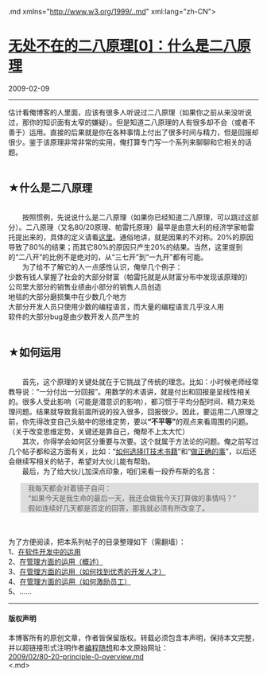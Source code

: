 <!DOCTYPE.md>
.md xmlns="http://www.w3.org/1999/..md" xml:lang="zh-CN">
<head>
<meta http-equiv="Content-Type" content="text.md; charset=utf-8" />
<meta name="generator" content="Python script by program.think@gmail.com" />
<meta name="provider" content="program-think.blogspot.com" />
<link type="text/css" rel="stylesheet" href="../../css/program-think.css" />
<title>无处不在的二八原理[0]：什么是二八原理 - 编程随想的博客</title>
</head>
<body>
<div id="main" style="width:100%;">
<h1><a href="../../index.md" title="回到首页">无处不在的二八原理[0]：什么是二八原理</a></h1>
<div class="post-info"><span class="date-header">2009-02-09</span></div>
<hr>
<div class="post">
估计看俺博客的人里面，应该有很多人听说过二八原理（如果你之前从来没听说过，那你的知识面有太窄的嫌疑）。但是知道二八原理的人有很多却不会（或者不善于）运用。直接的后果就是你在各种事情上付出了很多时间与精力，但是回报却很少。鉴于该原理非常非常的实用，俺打算专门写一个系列来聊聊和它相关的话题。<!--program-think--><br /><br /><h2>★什么是二八原理</h2><br />　　按照惯例，先说说什么是二八原理（如果你已经知道二八原理，可以跳过这部分）。二八原理（又名80/20原理、帕雷托原理）最早是由意大利的经济学家帕雷托提出来的，具体的定义请看<a href="http://en.wikipedia.org/wiki/Pareto_principle" target="_blank" rel="nofollow">这里</a>。通俗地讲，就是因果的不对称。20%的原因导致了80%的结果；而其它80%的原因只产生20%的结果。当然，这里提到的“二八开”的比例不是绝对的，从“三七开”到“一九开”都有可能。<br />　　为了给不了解它的人一点感性认识，俺举几个例子：<br />少数有钱人掌握了社会的大部分财富（帕雷托就是从财富分布中发现该原理的）<br />公司里大部分的销售业绩由小部分的销售人员创造<br />地毯的大部分磨损集中在少数几个地方<br />大部分开发人员只使用少数的编程语言，而大量的编程语言几乎没人用<br />软件的大部分bug是由少数开发人员产生的<br /><br /><h2>★如何运用</h2><br />　　首先，这个原理的关键处就在于它挑战了传统的理念。比如：小时候老师经常教导说：“一分付出一分回报”。用数学的术语讲，就是付出和回报是呈线性相关的。很多人受此影响（可能是潜意识的影响），都习惯于平均分配时间、精力来处理问题。结果就导致我前面所说的投入很多，回报很少。因此，要运用二八原理之前，你先得改变自己头脑中的思维定势，要以<b>“不平等”</b>的观点来看周围的问题。（关于改变思维定势，关键还是靠自己，俺帮不上太大忙）<br />　　其次，你得学会如何区分重要与次要。这个就属于方法论的问题。俺之前写过几个帖子都和这方面有关，比如：“<a href="../../2009/01/choose-it-book.md" target="_blank">如何选择IT技术书籍</a>”和“<a href="../../2009/01/4.md" target="_blank">做正确的事</a>”，以后还会继续写相关的帖子，希望对大伙儿能有帮助。<br />　　最后，为了给大伙儿加深点印象，咱们来看一段乔布斯的名言：<br /><blockquote style="background-color:#DDD;">我每天都会对着镜子自问：<br />“如果今天是我生命的最后一天，我还会做我今天打算做的事情吗？”<br />假如连续好几天都是否定的回答，那我就必须有所改变了。</blockquote><br /><br />为了方便阅读，把本系列帖子的目录整理如下（需翻墙）：<a name="index"> </a><br />1、<a href="../../2009/02/80-20-principle-1-software-developing.md">在软件开发中的运用</a><br />2、<a href="../../2009/03/80-20-principle-2-management-overview.md">在管理方面的运用（概述）</a><br />3、<a href="../../2009/03/80-20-principle-3-management-hire.md">在管理方面的运用（如何找到优秀的开发人才）</a><br />4、<a href="../../2009/03/80-20-principle-4-management-encourage.md">在管理方面的运用（如何激励员工）</a><br />5、......<div class="blogger-post-footer">
</div>
<hr>
<div class="copyright">
<h4>版权声明</h4>
本博客所有的原创文章，作者皆保留版权。转载必须包含本声明，保持本文完整，并以超链接形式注明作者<a href="mailto:program.think@gmail.com">编程随想</a>和本文原始网址：<br>
<a href="2009/02/80-20-principle-0-overview.md">2009/02/80-20-principle-0-overview.md</a>
</div>
</div>
</body>
<.md>
